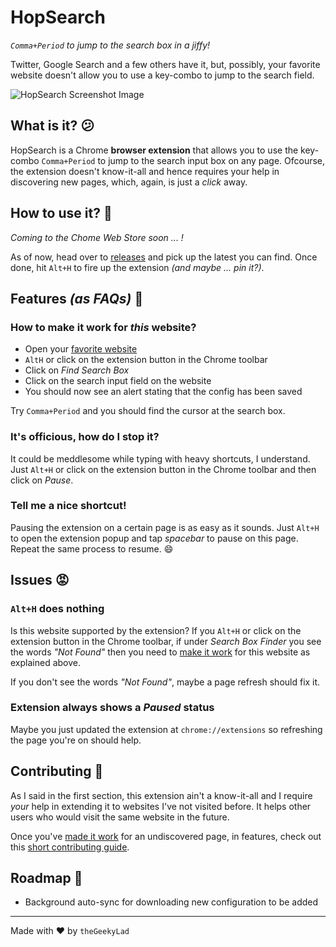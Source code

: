 # HopSearch

_`Comma+Period` to jump to the search box in a jiffy!_

Twitter, Google Search and a few others have it, but, possibly, your favorite website doesn't allow you to use a key-combo to jump to the search field.

<img src="https://github.com/theGeekyLad/hopsearch-extension/raw/master/screenshot.png" alt="HopSearch Screenshot Image">

## What is it? :confused:

HopSearch is a Chrome **browser extension** that allows you to use the key-combo `Comma+Period` to jump to the search input box on any page. Ofcourse, the extension doesn't know-it-all and hence requires your help in discovering new pages, which, again, is just a _click_ away.

## How to use it? :wrench:

_Coming to the Chome Web Store soon ... !_

<!-- If you're here, you're probably not going to install it via the Chrome Extensions store but, hey, that's the easiest way to go. -->

As of now, head over to [releases](https://github.com/theGeekyLad/hopsearch-extension/releases) and pick up the latest you can find. Once done, hit `Alt+H` to fire up the extension _(and maybe ... pin it?)_.

## Features _(as FAQs)_ :gem:

### How to make it work for _this_ website? 

- Open your [favorite website](https://www.reddit.com/r/selfhosted/)
- `AltH` or click on the extension button in the Chrome toolbar
- Click on _Find Search Box_
- Click on the search input field on the website
- You should now see an alert stating that the config has been saved

Try `Comma+Period` and you should find the cursor at the search box.

### It's officious, how do I stop it?

It could be meddlesome while typing with heavy shortcuts, I understand. Just `Alt+H` or click on the extension button in the Chrome toolbar and then click on _Pause_.

### Tell me a nice shortcut!

Pausing the extension on a certain page is as easy as it sounds. Just `Alt+H` to open the extension popup and tap _spacebar_ to pause on this page. Repeat the same process to resume. :smile:

## Issues :rage:

### `Alt+H` does nothing

Is this website supported by the extension? If you `Alt+H` or click on the extension button in the Chrome toolbar, if under _Search Box Finder_ you see the words _"Not Found"_ then you need to [make it work](https://github.com/theGeekyLad/hopsearch-extension#how-to-make-it-work-for-this-website) for this website as explained above.

If you don't see the words _"Not Found"_, maybe a page refresh should fix it.

### Extension always shows a _Paused_ status

Maybe you just updated the extension at `chrome://extensions` so refreshing the page you're on should help.

## Contributing :pencil:

As I said in the first section, this extension ain't a know-it-all and I require _your_ help in extending it to websites I've not visited before. It helps other users who would visit the same website in the future.

Once you've [made it work]((https://github.com/theGeekyLad/hopsearch-extension#how-to-make-it-work-for-this-website)) for an undiscovered page, in features, check out this [short contributing guide](https://github.com/theGeekyLad/hopsearch-extension/blob/master/CONTRIBUTING.md).

## Roadmap :blue_car:

- Background auto-sync for downloading new configuration to be added

---

Made with :heart: by `theGeekyLad`

<!--
## To-Do

- Supported pages must have ext. icon active
-->
